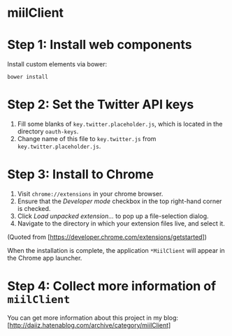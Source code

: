 miilClient
=====

# Step 1: Install web components
Install custom elements via bower:
```
bower install
```

# Step 2: Set the Twitter API keys
1. Fill some blanks of `key.twitter.placeholder.js`, which is located in the directory `oauth-keys`.
2. Change name of this file to `key.twitter.js` from `key.twitter.placeholder.js`.

# Step 3: Install to Chrome
1. Visit `chrome://extensions` in your chrome browser.
2. Ensure that the *Developer mode* checkbox in  the top right-hand corner is checked.
3. Click *Load unpacked extension…* to pop up a file-selection dialog.
4. Navigate to the directory in which your extension files live, and select it.

(Quoted from [https://developer.chrome.com/extensions/getstarted])

When the installation is complete, the application `*MiilClient` will appear in the Chrome app launcher.

# Step 4: Collect more information of `miilClient`
You can get more information about this project in my blog:
[http://daiiz.hatenablog.com/archive/category/miilClient]